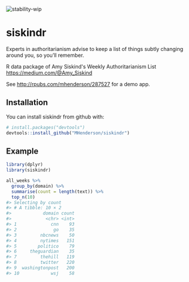 
<!-- README.md is generated from README.Rmd. Please edit that file -->



![stability-wip](https://img.shields.io/badge/stability-work_in_progress-lightgrey.svg)

# siskindr

Experts in authoritarianism advise to keep a list of things subtly changing around you, so you’ll remember.

R data package of Amy Siskind's Weekly Authoritarianism List https://medium.com/@Amy_Siskind

See http://rpubs.com/mhenderson/287527 for a demo app.

## Installation

You can install siskindr from github with:


```r
# install.packages("devtools")
devtools::install_github("MHenderson/siskindr")
```

## Example


```r
library(dplyr)
library(siskindr)

all_weeks %>%
  group_by(domain) %>%
  summarise(count = length(text)) %>%
  top_n(10)
#> Selecting by count
#> # A tibble: 10 × 2
#>            domain count
#>             <chr> <int>
#> 1             cnn    93
#> 2              go    35
#> 3         nbcnews    50
#> 4         nytimes   151
#> 5        politico    79
#> 6     theguardian    35
#> 7         thehill   119
#> 8         twitter   220
#> 9  washingtonpost   200
#> 10            wsj    58
```

